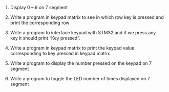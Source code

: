 1. Display 0 – 9 on 7 segment

2. Write a program in keypad matrix to see in which row key is pressed and print the corresponding row

3. Write a program to interface keypad with STM32 and if we press any key it should print “Key pressed”.

4. Write a program in keypad matrix to print the keypad value corresponding to key pressed in keypad matrix

5. Write a program to display the number pressed on the keypad on 7 segment

6. Write a program to toggle the LED number of times displayed on 7 segment
